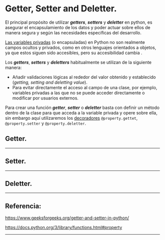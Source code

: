 # Getter, Setter and Deletter.

El principal propósito de utilizar ___getters___, ___setters___ y ___deletter___ en python, es asegurar el encapsulamiento de los datos y poder actuar sobre ellos de manera segura y según las necesidades específicas del desarrollo.

[Las variables privadas](./Variables_privadas) (o encapsuladas) en Python no son realmente campos ocultos y privados, como en otros lenguajes orientados a objetos, ya que estos siguen sido accesibles, pero su accesibilidad cambia .

Los ___getters___, ___setters___ y ___deletters___ habitualmente se utilizan de la siguiente manera:

- Añadir validaciones lógicas al rededor del valor obtenido y establecido (_getting, setting and deletting value_).
- Para evitar directamente el acceso al campo de una clase, por ejemplo, variables privadas a las que no se puede acceder directamente o modificar por usuarios externos.

Para crear una función ___getter___, ___setter___ o ___deletter___ basta con definir un método dentro de la clase para que acceda a la variable privada y opere sobre ella, sin embargo aquí utilizaremos los [decoradores](./Decoradores.md) `@property.gettet`, `@property.setter` y `@property.deletter`.

## Getter.



---



## Setter.



---



## Deletter.



---



## Referencia:

https://www.geeksforgeeks.org/getter-and-setter-in-python/

https://docs.python.org/3/library/functions.html#property

---